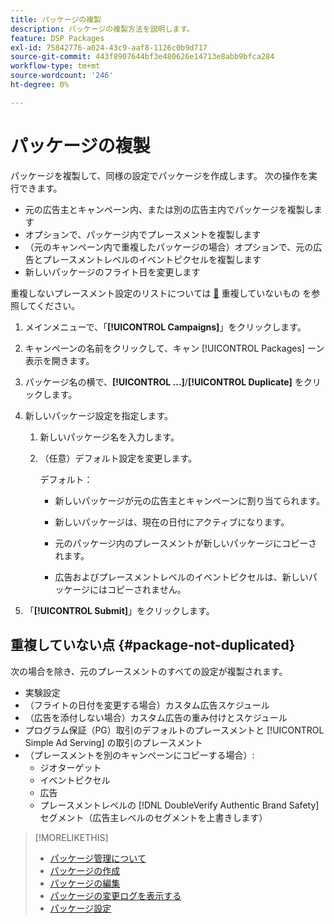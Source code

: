 ```yaml
---
title: パッケージの複製
description: パッケージの複製方法を説明します。
feature: DSP Packages
exl-id: 75842776-a024-43c9-aaf8-1126c0b9d717
source-git-commit: 443f8907644bf3e480626e14713e8abb9bfca284
workflow-type: tm+mt
source-wordcount: '246'
ht-degree: 0%

---
```


# パッケージの複製

パッケージを複製して、同様の設定でパッケージを作成します。 次の操作を実行できます。

* 元の広告主とキャンペーン内、または別の広告主内でパッケージを複製します
* オプションで、パッケージ内でプレースメントを複製します
* （元のキャンペーン内で重複したパッケージの場合）オプションで、元の広告とプレースメントレベルのイベントピクセルを複製します
* 新しいパッケージのフライト日を変更します

重複しないプレースメント設定のリストについては [&#128279;](#package-not-duplicated) 重複していないもの  を参照してください。

1. メインメニューで、「**[!UICONTROL Campaigns]**」をクリックします。

1. キャンペーンの名前をクリックして、キャン [!UICONTROL Packages] ーン表示を開きます。

1. パッケージ名の横で、**[!UICONTROL ...]**/**[!UICONTROL Duplicate]** をクリックします。

1. 新しいパッケージ設定を指定します。

   1. 新しいパッケージ名を入力します。

   1. （任意）デフォルト設定を変更します。

      デフォルト：

      * 新しいパッケージが元の広告主とキャンペーンに割り当てられます。

      * 新しいパッケージは、現在の日付にアクティブになります。<!-- and the flight continues for NN  days. -->

      * 元のパッケージ内のプレースメントが新しいパッケージにコピーされます。

      * 広告およびプレースメントレベルのイベントピクセルは、新しいパッケージにはコピーされません。

1. 「**[!UICONTROL Submit]**」をクリックします。

## 重複していない点 {#package-not-duplicated}

次の場合を除き、元のプレースメントのすべての設定が複製されます。

* 実験設定
* （フライトの日付を変更する場合）カスタム広告スケジュール
* （広告を添付しない場合）カスタム広告の重み付けとスケジュール
* プログラム保証（PG）取引のデフォルトのプレースメントと [!UICONTROL Simple Ad Serving] の取引のプレースメント
* （プレースメントを別のキャンペーンにコピーする場合）:
   * ジオターゲット
   * イベントピクセル
   * 広告
   * プレースメントレベルの [!DNL DoubleVerify Authentic Brand Safety] セグメント（広告主レベルのセグメントを上書きします）

>[!MORELIKETHIS]
>
>* [ パッケージ管理について ](package-about.md)
>* [ パッケージの作成 ](package-create.md)
>* [ パッケージの編集 ](package-edit.md)
>* [ パッケージの変更ログを表示する ](package-change-log.md)
>* [ パッケージ設定 ](package-settings.md)
